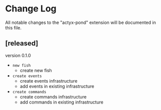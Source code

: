 # Change Log

All notable changes to the "actyx-pond" extension will be documented in this file.

## [released]

version 0.1.0

* `new fish`
  * create new fish
* `create events`
  * create events infrastructure
  * add events in existing infrastructure
* `create commands`
  * create commands infrastructure
  * add commands in existing infrastructure
